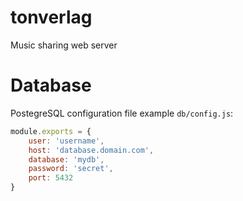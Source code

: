 # tonverlag
Music sharing web server

# Database
PostegreSQL configuration file example `db/config.js`:
```js
module.exports = {
    user: 'username',
    host: 'database.domain.com',
    database: 'mydb',
    password: 'secret',
    port: 5432
}
```